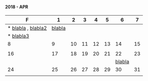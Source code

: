 
### <h4 id='2018_04'>2018 - APR</h4>

|F | 1| 2| 3| 4| 5| 6| 7|
|--|--|--|--|--|--|--|--|
| * [blabla]() , [blabla2]() | [blabla]()  |  |  |  |  |  |  |
| * [blabla3]()              |             |  |  |  |  |  |  |
| 8| 9|10|11|12|13|14|15|
|  |  |  |  |  |  |  |  |
|16|17|18|19|20|21|22|23|
|  |  |  |  |  |  | [blabla]()  |  |
|24|25|26|27|28|29|30|31|
|  |  |  |  |  |  |  |  |
